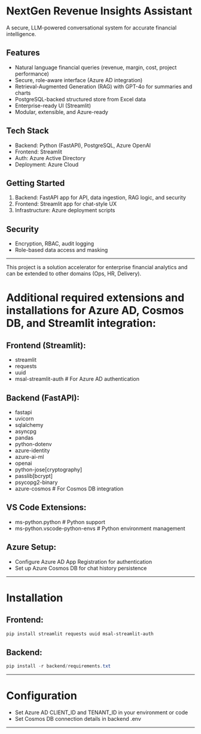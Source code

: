 # NextGen Revenue Insights Assistant

A secure, LLM-powered conversational system for accurate financial intelligence.

## Features
- Natural language financial queries (revenue, margin, cost, project performance)
- Secure, role-aware interface (Azure AD integration)
- Retrieval-Augmented Generation (RAG) with GPT-4o for summaries and charts
- PostgreSQL-backed structured store from Excel data
- Enterprise-ready UI (Streamlit)
- Modular, extensible, and Azure-ready

## Tech Stack
- Backend: Python (FastAPI), PostgreSQL, Azure OpenAI
- Frontend: Streamlit
- Auth: Azure Active Directory
- Deployment: Azure Cloud

## Getting Started
1. Backend: FastAPI app for API, data ingestion, RAG logic, and security
2. Frontend: Streamlit app for chat-style UX
3. Infrastructure: Azure deployment scripts

## Security
- Encryption, RBAC, audit logging
- Role-based data access and masking

---

This project is a solution accelerator for enterprise financial analytics and can be extended to other domains (Ops, HR, Delivery).

# Additional required extensions and installations for Azure AD, Cosmos DB, and Streamlit integration:

## Frontend (Streamlit):
- streamlit
- requests
- uuid
- msal-streamlit-auth  # For Azure AD authentication

## Backend (FastAPI):
- fastapi
- uvicorn
- sqlalchemy
- asyncpg
- pandas
- python-dotenv
- azure-identity
- azure-ai-ml
- openai
- python-jose[cryptography]
- passlib[bcrypt]
- psycopg2-binary
- azure-cosmos  # For Cosmos DB integration

## VS Code Extensions:
- ms-python.python  # Python support
- ms-python.vscode-python-envs  # Python environment management

## Azure Setup:
- Configure Azure AD App Registration for authentication
- Set up Azure Cosmos DB for chat history persistence

---

# Installation

## Frontend:
```powershell
pip install streamlit requests uuid msal-streamlit-auth
```

## Backend:
```powershell
pip install -r backend/requirements.txt
```

---

# Configuration
- Set Azure AD CLIENT_ID and TENANT_ID in your environment or code
- Set Cosmos DB connection details in backend .env

---
